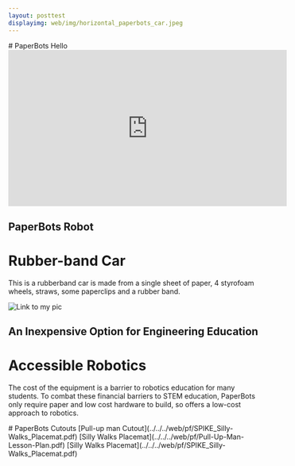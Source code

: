 ```yaml
---
layout: posttest
displayimg: web/img/horizontal_paperbots_car.jpeg
---
```

<div class="sitetitle hjhj" markdown="1">
# PaperBots Hello
</div>

<div class="video-text-overlay" markdown="1">

<iframe width="560" height="315" src="https://www.youtube.com/embed/KZRW25MjqMQ"
frameborder="0" allow="accelerometer; autoplay; encrypted-media; gyroscope;
picture-in-picture" allowfullscreen></iframe>

## PaperBots Robot
# Rubber-band Car

This is a rubberband car is made from a single sheet of paper, 4 styrofoam
wheels, straws, some paperclips and a rubber band.
</div>


<div class="largeheaderimg" markdown="1">

![Link to my pic](../../../web/img/headimagerobot.jpg)

## An Inexpensive Option for Engineering Education
# Accessible Robotics

The cost of the equipment is a barrier to robotics education for many students.
To combat these financial barriers to STEM education, PaperBots only require
paper and low cost hardware to build, so offers a low-cost approach to robotics.
</div>

<div class="pdf" markdown="1">
# PaperBots Cutouts
[Pull-up man Cutout](../../../web/pf/SPIKE_Silly-Walks_Placemat.pdf)
[Silly Walks Placemat](../../../web/pf/Pull-Up-Man-Lesson-Plan.pdf)
[Silly Walks Placemat](../../../web/pf/SPIKE_Silly-Walks_Placemat.pdf)
</div>

